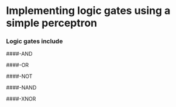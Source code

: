 
# Implementing logic gates using a simple perceptron
### Logic gates include

####-AND

####-OR

####-NOT

####-NAND

####-XNOR

